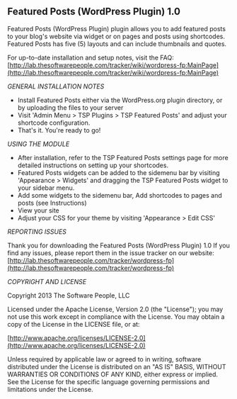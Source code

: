 Featured Posts (WordPress Plugin) 1.0
-------
Featured Posts (WordPress Plugin) plugin allows you to add featured posts to your blog's website via widget or on pages and posts using shortcodes. Featured Posts has five (5) layouts and can include thumbnails and quotes.

For up-to-date installation and setup notes, visit the FAQ:
[http://lab.thesoftwarepeople.com/tracker/wiki/wordpress-fp:MainPage](http://lab.thesoftwarepeople.com/tracker/wiki/wordpress-fp:MainPage)


*GENERAL INSTALLATION NOTES*

- Install Featured Posts either via the WordPress.org plugin directory, or by uploading the files to your server
- Visit 'Admin Menu > TSP Plugins > TSP Featured Posts' and adjust your shortcode configuration.
- That's it. You're ready to go!

*USING THE MODULE*

- After installation, refer to the TSP Featured Posts settings page for more detailed instructions on setting up your shortcodes.
- Featured Posts widgets can be added to the sidemenu bar by visiting 'Appearance > Widgets' and dragging the TSP Featured Posts widget to your sidebar menu.
- Add some widgets to the sidemenu bar, Add shortcodes to pages and posts (see Instructions)
- View your site
- Adjust your CSS for your theme by visiting 'Appearance > Edit CSS'

*REPORTING ISSUES*

Thank you for downloading the Featured Posts (WordPress Plugin) 1.0
If you find any issues, please report them in the issue tracker on our website:
[http://lab.thesoftwarepeople.com/tracker/wordpress-fp](http://lab.thesoftwarepeople.com/tracker/wordpress-fp)

*COPYRIGHT AND LICENSE*

Copyright 2013 The Software People, LLC

Licensed under the Apache License, Version 2.0 (the "License");
you may not use this work except in compliance with the License.
You may obtain a copy of the License in the LICENSE file, or at:

  [http://www.apache.org/licenses/LICENSE-2.0](http://www.apache.org/licenses/LICENSE-2.0)

Unless required by applicable law or agreed to in writing, software
distributed under the License is distributed on an "AS IS" BASIS,
WITHOUT WARRANTIES OR CONDITIONS OF ANY KIND, either express or implied.
See the License for the specific language governing permissions and
limitations under the License.
